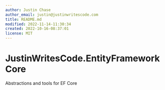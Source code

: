 ```yaml
---
author: Justin Chase
author_email: justin@justinwritescode.com
title: README.md
modified: 2022-11-14-11:30:34
created: 2022-10-16-08:37:01
license: MIT
---
```


# JustinWritesCode.EntityFrameworkCore

Abstractions and tools for EF Core
